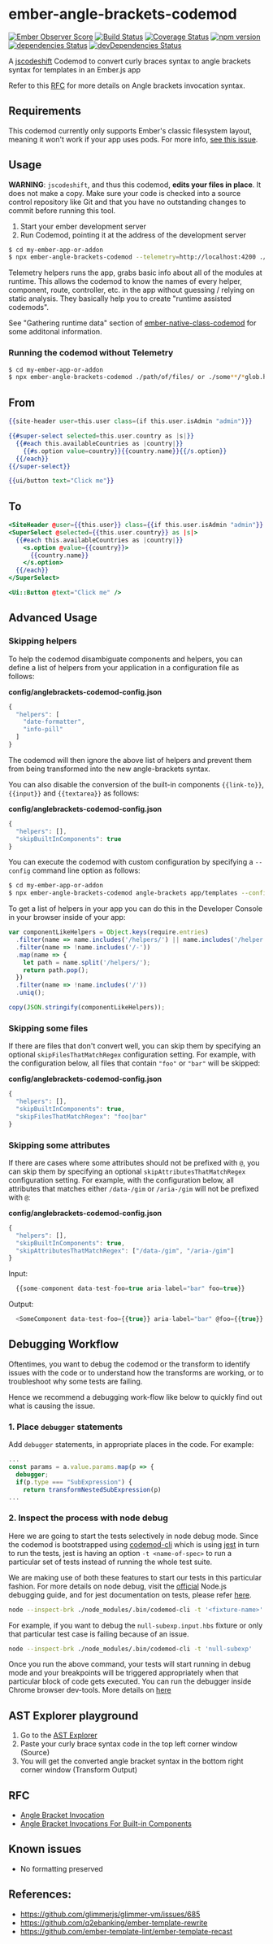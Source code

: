 # ember-angle-brackets-codemod

[![Ember Observer Score](https://emberobserver.com/badges/ember-angle-brackets-codemod.svg)](https://emberobserver.com/addons/ember-angle-brackets-codemod)
[![Build Status](https://travis-ci.org/ember-codemods/ember-angle-brackets-codemod.svg?branch=master)](https://travis-ci.org/ember-codemods/ember-angle-brackets-codemod)
[![Coverage Status](https://coveralls.io/repos/github/ember-codemods/ember-angle-brackets-codemod/badge.svg?branch=master)](https://coveralls.io/github/ember-codemods/ember-angle-brackets-codemod?branch=master)
[![npm version](http://img.shields.io/npm/v/ember-angle-brackets-codemod.svg?style=flat)](https://npmjs.org/package/ember-angle-brackets-codemod 'View this project on npm')
[![dependencies Status](https://david-dm.org/ember-codemods/ember-angle-brackets-codemod/status.svg)](https://david-dm.org/ember-codemods/ember-angle-brackets-codemod)
[![devDependencies Status](https://david-dm.org/ember-codemods/ember-angle-brackets-codemod/dev-status.svg)](https://david-dm.org/ember-codemods/ember-angle-brackets-codemod?type=dev)

A [jscodeshift](https://github.com/facebook/jscodeshift) Codemod to convert curly braces syntax to angle brackets syntax for templates
in an Ember.js app

Refer to this [RFC](https://github.com/emberjs/rfcs/blob/master/text/0311-angle-bracket-invocation.md) for more details on Angle brackets invocation syntax.

## Requirements

This codemod currently only supports Ember's classic filesystem layout, meaning it won't work if your app uses pods. For more info, [see this issue](https://github.com/ember-codemods/ember-angle-brackets-codemod/issues/217).

## Usage

**WARNING**: `jscodeshift`, and thus this codemod, **edits your files in place**.
It does not make a copy. Make sure your code is checked into a source control
repository like Git and that you have no outstanding changes to commit before
running this tool.

1. Start your ember development server
2. Run Codemod, pointing it at the address of the development server

```sh
$ cd my-ember-app-or-addon
$ npx ember-angle-brackets-codemod --telemetry=http://localhost:4200 ./path/of/files/ or ./some**/*glob.hbs
```

Telemetry helpers runs the app, grabs basic info about all of the modules at runtime. This allows the codemod to know the names of every helper, component, route, controller, etc. in the app without guessing / relying on static analysis. They basically help you to create "runtime assisted codemods".

See "Gathering runtime data" section of [ember-native-class-codemod](https://github.com/ember-codemods/ember-native-class-codemod#gathering-runtime-data) for some additonal information.

### Running the codemod without Telemetry

```sh
$ cd my-ember-app-or-addon
$ npx ember-angle-brackets-codemod ./path/of/files/ or ./some**/*glob.hbs
```

## From

```hbs
{{site-header user=this.user class=(if this.user.isAdmin "admin")}}

{{#super-select selected=this.user.country as |s|}}
  {{#each this.availableCountries as |country|}}
    {{#s.option value=country}}{{country.name}}{{/s.option}}
  {{/each}}
{{/super-select}}

{{ui/button text="Click me"}}
```

## To

```hbs
<SiteHeader @user={{this.user}} class={{if this.user.isAdmin "admin"}} />
<SuperSelect @selected={{this.user.country}} as |s|>
  {{#each this.availableCountries as |country|}}
    <s.option @value={{country}}>
      {{country.name}}
    </s.option>
  {{/each}}
</SuperSelect>

<Ui::Button @text="Click me" />
```

## Advanced Usage

### Skipping helpers

To help the codemod disambiguate components and helpers, you can define a list of helpers from your application in a configuration file as follows:

**config/anglebrackets-codemod-config.json**

```js
{
  "helpers": [
    "date-formatter",
    "info-pill"
  ]
}
```

The codemod will then ignore the above list of helpers and prevent them from being transformed into the new angle-brackets syntax.

You can also disable the conversion of the built-in components `{{link-to}}`, `{{input}}` and `{{textarea}}` as follows:

**config/anglebrackets-codemod-config.json**

```js
{
  "helpers": [],
  "skipBuiltInComponents": true
}
```

You can execute the codemod with custom configuration by specifying a `--config` command line option as follows:

```sh
$ cd my-ember-app-or-addon
$ npx ember-angle-brackets-codemod angle-brackets app/templates --config ./config/anglebrackets-codemod-config.json
```

To get a list of helpers in your app you can do this in the Developer Console in your browser inside of your app:

```js
var componentLikeHelpers = Object.keys(require.entries)
  .filter(name => name.includes('/helpers/') || name.includes('/helper'))
  .filter(name => !name.includes('/-'))
  .map(name => {
    let path = name.split('/helpers/');
    return path.pop();
  })
  .filter(name => !name.includes('/'))
  .uniq();

copy(JSON.stringify(componentLikeHelpers));
```

### Skipping some files

If there are files that don't convert well, you can skip them by specifying an optional `skipFilesThatMatchRegex` configuration setting. For example, with the configuration below, all files that contain `"foo"` or `"bar"` will be skipped:

**config/anglebrackets-codemod-config.json**

```js
{
  "helpers": [],
  "skipBuiltInComponents": true,
  "skipFilesThatMatchRegex": "foo|bar"
}
```

### Skipping some attributes

If there are cases where some attributes should not be prefixed with `@`, you can skip them by specifying an optional `skipAttributesThatMatchRegex` configuration setting.
For example, with the configuration below, all attributes that matches either `/data-/gim` or `/aria-/gim` will not be prefixed with `@`:

**config/anglebrackets-codemod-config.json**

```js
{
  "helpers": [],
  "skipBuiltInComponents": true,
  "skipAttributesThatMatchRegex": ["/data-/gim", "/aria-/gim"]
}
```

Input:

```js
  {{some-component data-test-foo=true aria-label="bar" foo=true}}
```

Output:

```js
  <SomeComponent data-test-foo={{true}} aria-label="bar" @foo={{true}} />
```

## Debugging Workflow

Oftentimes, you want to debug the codemod or the transform to identify issues with the code or to understand
how the transforms are working, or to troubleshoot why some tests are failing.

Hence we recommend a debugging work-flow like below to quickly find out what is causing the issue.

### 1. Place `debugger` statements

Add `debugger` statements, in appropriate places in the code. For example:

```js
...
const params = a.value.params.map(p => {
  debugger;
  if(p.type === "SubExpression") {
    return transformNestedSubExpression(p)
...
```

### 2. Inspect the process with node debug

Here we are going to start the tests selectively in node debug mode. Since the
codemod is bootstrapped using [codemod-cli](https://github.com/rwjblue/codemod-cli) which is using [jest](https://jestjs.io/) in turn
to run the tests, jest is having an option `-t <name-of-spec>` to run a particular
set of tests instead of running the whole test suite.

We are making use of both these features to start our tests in this particular fashion.
For more details on node debug, visit the [official](https://nodejs.org/en/docs/guides/debugging-getting-started/)
Node.js debugging guide, and for jest documentation on tests, please refer [here](https://jestjs.io/docs/en/cli).

```sh
node --inspect-brk ./node_modules/.bin/codemod-cli -t '<fixture-name>'
```

For example, if you want to debug the `null-subexp.input.hbs` fixture or only that particular test case is failing
because of an issue.

```sh
node --inspect-brk ./node_modules/.bin/codemod-cli -t 'null-subexp'
```

Once you run the above command, your tests will start running in debug mode and your breakpoints will be
triggered appropriately when that particular block of code gets executed. You can run the debugger inside
Chrome browser dev-tools. More details on [here](https://developers.google.com/web/tools/chrome-devtools/javascript/)

## AST Explorer playground

1. Go to the [AST Explorer](https://astexplorer.net/#/gist/b128d5545d7ccc52400b922f3b5010b4/642c6a8d3cc021257110bcf6b1714d1065891aec)
2. Paste your curly brace syntax code in the top left corner window (Source)
3. You will get the converted angle bracket syntax in the bottom right corner window (Transform Output)

## RFC

- [Angle Bracket Invocation](https://github.com/emberjs/rfcs/blob/master/text/0311-angle-bracket-invocation.md)
- [Angle Bracket Invocations For Built-in Components](https://github.com/emberjs/rfcs/blob/32a25b31d67d67bc7581dd0bead559063b06f076/text/0459-angle-bracket-built-in-components.md)

## Known issues

- No formatting preserved

## References:

- https://github.com/glimmerjs/glimmer-vm/issues/685
- https://github.com/q2ebanking/ember-template-rewrite
- https://github.com/ember-template-lint/ember-template-recast

